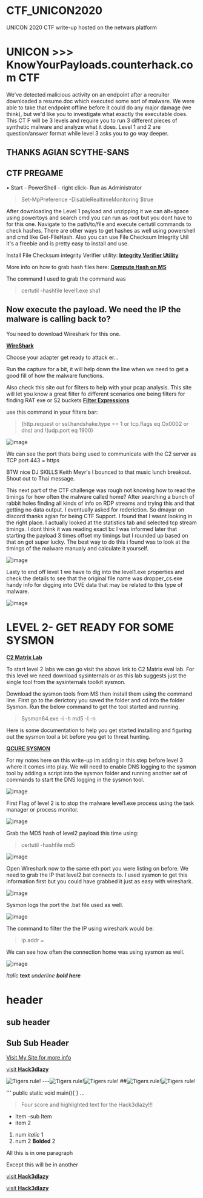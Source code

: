 # CTF_UNICON2020
UNICON 2020 CTF write-up hosted on the netwars  platform




# UNICON >>> KnowYourPayloads.counterhack.com CTF 
We've detected malicious activity on an endpoint after a recruiter downloaded a 
resume.doc which executed some sort of malware. We were able to take that 
endpoint offline before it could do any major damage (we think), but we'd like you 
to investigate what exactly the executable does. This CT F will be 3 levels and 
require you to run 3 different pieces of synthetic malware and analyze what it 
does. Level 1 and 2 are question/answer format while level 3 asks you to go way 
deeper. 

## THANKS AGIAN SCYTHE-SANS 
## CTF PREGAME 

• Start - PowerShell - right click- Run as Administrator
>Set-MpPreference -DisableRealtimeMonitoring $true

After downloading the Level 1 payload and unzipping it we can alt+space using powertoys and search cmd you can run as root but you dont have to for this one. Navigate to the path/to/file and execute certutil commands to check hashes. There are other ways to get hashes as well using powershell and cmd like Get-FileHash. Also you can use File Checksum Integrity Util it's a freebie and is pretty easy to install and use. 

Install File Checksum integrity Verifier utility:
[**Integrity Verifier Utility**](https://www.microsoft.com/en-us/download/details.aspx?id=11533)

More info on how to grab hash files here:
[**Compute Hash on MS**](https://support.microsoft.com/en-gb/help/889768/how-to-compute-the-md5-or-sha-1-cryptographic-hash-values-for-a-file)

The command I used to grab the command was 
>certutil -hashfile level1.exe sha1



## Now execute the payload. We need the IP the malware is calling back to?

You need to download Wireshark for this one.

[**WireShark**](https://www.wireshark.org/)

Choose your adapter get ready to attack er...

Run the capture for a bit, it will help down the line when we need to get a good fill of how the malware functions.

Also check this site out for filters to help with your pcap analysis. This site will let you know a great filter fo different scenarios one being filters for finding RAT exe or S2 buckets
[**Filter Expressions**](https://unit42.paloaltonetworks.com/using-wireshark-display-filter-expressions/)

use this command in your filters bar:
>(http.request or ssl.handshake.type == 1 or tcp.flags eq Ox0002 or dns) and !(udp.port eq 1900)

![image](https://user-images.githubusercontent.com/61480759/90970361-9a822000-e4c9-11ea-8fe8-1051df19931c.png)

We can see the port thats being used to communicate with the C2 server as TCP port 443 = https

BTW nice DJ SKILLS Keith Meyr's I bounced to that music lunch breakout. Shout out to Thai message.

This next part of the CTF challenge was rough not knowing how to read the timings for how often the malware called home? After searching a bunch of rabbit holes finding all kinds of info on RDP streams and trying this and that getting no data output. I eventually asked for rederiction. So dmayar on discord thanks agian for being CTF Support. I found that I wasnt looking in the right place. I actually looked at the statistics tab and selected tcp stream timings. I dont think it was reading exact bc I was informed later that starting the payload 3 times offset my timings but I rounded up based on that on got super lucky. The best way to do this i found was to look at the timings of the malware manualy and calculate it yourself.

![image](https://user-images.githubusercontent.com/61480759/90970768-7d038500-e4ce-11ea-9224-9b6f890b7ffc.png)

Lasty to end off level 1 we have to dig into the level1.exe properties and check the details to see that the original file name was dropper_cs.exe handy info for digging into CVE data that may be related to this type of malware. 

![image](https://user-images.githubusercontent.com/61480759/90970842-5bef6400-e4cf-11ea-9330-bf6c46e351e6.png)

# LEVEL 2- GET READY FOR SOME SYSMON

[**C2 Matrix Lab**](https://howto.thec2matrix.com/lab-infrastructure/c2-matrix-eval-lab)

To start level 2 labs we can go visit the above link to C2 Matrix eval lab. For this level we need download sysinternals or as this lab suggests just the single tool from the sysinternals toolkit sysmon. 

Download the sysmon tools from MS then install them using the command line. First go to the derictory you saved the folder and cd into the folder Sysmon. Run the below command to get the tool started and running. 
>Sysmon64.exe -i -h md5 -l -n

Here is some documentation to help you get started installing and figuring out the sysmon tool a bit before you get to threat hunting. 

[**QCURE SYSMON**](https://cqureacademy.com/blog/server-monitoring/sysmon)

For my notes here on this write-up im adding in this step before level 3 where it comes into play. We will need to enable DNS logging to the sysmon tool by adding a script into the sysmon folder and running another set of commands to start the DNS logging in the sysmon tool.

![image](https://user-images.githubusercontent.com/61480759/90971061-9e19a500-e4d1-11ea-9523-ab5315e307a4.png)

First Flag of level 2 is to stop the malware level1.exe process using the task manager or process monitor.

![image](https://user-images.githubusercontent.com/61480759/90970974-ec7a7400-e4d0-11ea-90d6-180cd0b9d061.png)

Grab the MD5 hash of level2 payload this time using:

>certutil -hashfile <filename> md5
  
![image](https://user-images.githubusercontent.com/61480759/91073396-9c9aca80-e600-11ea-8b6a-597cd6dd1bac.png)

Open Wireshark now to the same eth port you were listing on before. We need to grab the IP that level2.bat connects to. I used sysmon to get this information first but you could have grabbed it just as easy with wireshark.

![image](https://user-images.githubusercontent.com/61480759/91073698-0ca95080-e601-11ea-9503-6e54c1b632d0.png)

Sysmon logs the port the .bat file used as well.

![image](https://user-images.githubusercontent.com/61480759/91073841-48441a80-e601-11ea-8ee5-dca977ef8a85.png)

The command to filter the the IP using wireshark would be:

>ip.addr = <ip>
  
We can see how often the connection home was using sysmon as well.

![image](https://user-images.githubusercontent.com/61480759/91074233-db7d5000-e601-11ea-822b-6a709ce048b3.png)

















_Italic_
**text**
_underline **bold here**_

# header

## sub header

## Sub Sub Header

[Visit My Site for more info](http://hack3dlazy.com)

[visit **Hack3dlazy**](http://hack3dlazy.com)

![Tigers rule!](<URLfor pic>)
---![Tigers rule!](https://upload.wikimedia.org/wikipedia/commons/5/56/Tiger.50.jpg)![Tigers rule!](https://upload.wikimedia.org/wikipedia/commons/5/56/Tiger.50.jpg)
##![Tigers rule!](https://upload.wikimedia.org/wikipedia/commons/5/56/Tiger.50.jpg)![Tigers rule!](https://upload.wikimedia.org/wikipedia/commons/5/56/Tiger.50.jpg)


'''
public static void main(){
}
...

> Four score and highlighted text for the Hack3dlazy!!!

- Item 
  -sub Item
- item 2

1. num _italic_ 1
2. num 2 **Bolded** 2

All this is in one paragraph

Except this will be in another


[visit **Hack3dlazy**](http://hack3dlazy.com)


[visit **Hack3dlazy**](http://hack3dlazy.com)
